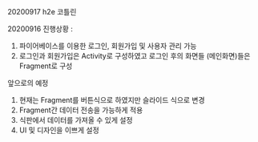 20200917 h2e 코틀린 

20200916 진행상황 : 
1) 파이어베이스를 이용한 로그인, 회원가입 및 사용자 관리 가능
2) 로그인과 회원가입은 Activity로 구성하였고 로그인 후의 화면들 (메인화면)들은 Fragment로 구성

앞으로의 예정
1) 현재는 Fragment를 버튼식으로 하였지만 슬라이드 식으로 변경
2) Fragment간 데이터 전송을 가능하게 적용
3) 식판에서 데이터를 가져올 수 있게 설정
4) UI 및 디자인을 이쁘게 설정
